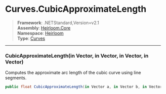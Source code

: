 # Curves.CubicApproximateLength

> **Framework**: .NETStandard,Version=v2.1  
> **Assembly**: [Heirloom.Core][0]  
> **Namespace**: [Heirloom][0]  
> **Type**: [Curves][1]

--------------------------------------------------------------------------------

### CubicApproximateLength(in Vector, in Vector, in Vector, in Vector)

Computes the approximate arc length of the cubic curve using line segments.

```cs
public float CubicApproximateLength(in Vector a, in Vector b, in Vector c, in Vector d)
```

[0]: ../Heirloom.Core.md
[1]: Heirloom.Curves.md
